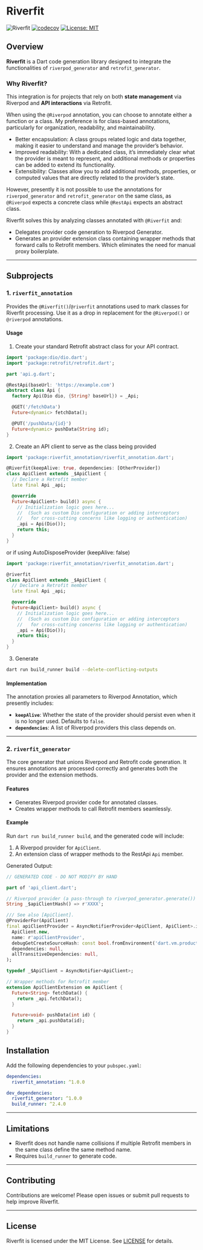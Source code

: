 # Riverfit

![Riverfit](https://github.com/digitaldem/riverfit/actions/workflows/main.yml/badge.svg)
[![codecov](https://codecov.io/gh/digitaldem/riverfit/graph/badge.svg?token=BIMM16FVQ6)](https://codecov.io/gh/digitaldem/riverfit)
[![License: MIT](https://img.shields.io/badge/License-MIT-yellow.svg)](https://opensource.org/licenses/MIT)


## Overview

**Riverfit** is a Dart code generation library designed to integrate the functionalities of `riverpod_generator` and `retrofit_generator`. 

### Why Riverfit?

This integration is for projects that rely on both **state management** via Riverpod and **API interactions** via Retrofit.

When using the `@Riverpod` annotation, you can choose to annotate either a function or a class. 
My preference is for class-based annotations, particularly for organization, readability, and maintainability.

- Better encapsulation: A class groups related logic and data together, making it easier to understand and manage the provider’s behavior.
- Improved readability: With a dedicated class, it’s immediately clear what the provider is meant to represent, and additional methods or properties can be added to extend its functionality.
- Extensibility: Classes allow you to add additional methods, properties, or computed values that are directly related to the provider’s state.

However, presently it is not possible to use the annotations for `riverpod_generator` and `retrofit_generator` on the same class, as `@Riverpod` expects a concrete class while `@RestApi` expects an abstract class.

Riverfit solves this by analyzing classes annotated with `@Riverfit` and:
- Delegates provider code generation to Riverpod Generator.
- Generates an provider extension class containing wrapper methods that forward calls to Retrofit members.
Which eliminates the need for manual proxy boilerplate.

---

## Subprojects

### 1. `riverfit_annotation`

Provides the `@Riverfit()`/`@riverfit` annotations used to mark classes for Riverfit processing.
Use it as a drop in replacement for the `@Riverpod()` or `@riverpod` annotations.

#### Usage

1. Create your standard Retrofit abstract class for your API contract.
```dart
import 'package:dio/dio.dart';
import 'package:retrofit/retrofit.dart';

part 'api.g.dart';

@RestApi(baseUrl: 'https://example.com')
abstract class Api {
  factory Api(Dio dio, {String? baseUrl}) = _Api;

  @GET('/fetchData')
  Future<dynamic> fetchData();

  @PUT('/pushData/{id}')
  Future<dynamic> pushData(String id);
}
```
2. Create an API client to serve as the class being provided
```dart
import 'package:riverfit_annotation/riverfit_annotation.dart';

@Riverfit(keepAlive: true, dependencies: [OtherProvider])
class ApiClient extends _$ApiClient {
  // Declare a Retrofit member
  late final Api _api;

  @override
  Future<ApiClient> build() async {
    // Initialization logic goes here... 
    //  (Such as custom Dio configuration or adding interceptors 
    //   for cross-cutting concerns like logging or authentication)
    _api = Api(Dio());
    return this;
  }
}
```
or if using AutoDisposeProvider (keepAlive: false)
```dart
import 'package:riverfit_annotation/riverfit_annotation.dart';

@riverfit
class ApiClient extends _$ApiClient {
  // Declare a Retrofit member
  late final Api _api;

  @override
  Future<ApiClient> build() async {
    // Initialization logic goes here... 
    //  (Such as custom Dio configuration or adding interceptors 
    //   for cross-cutting concerns like logging or authentication)
    _api = Api(Dio());
    return this;
  }
}
```
3. Generate
```bash
dart run build_runner build --delete-conflicting-outputs
```


#### Implementation

The annotation proxies all parameters to Riverpod Annotation, which presently includes:

- **`keepAlive`**: Whether the state of the provider should persist even when it is no longer used. Defaults to `false`.
- **`dependencies`**: A list of Riverpod providers this class depends on.


---

### 2. `riverfit_generator`

The core generator that unions Riverpod and Retrofit code generation. It ensures annotations are processed correctly and generates both the provider and the extension methods.

#### Features
- Generates Riverpod provider code for annotated classes.
- Creates wrapper methods to call Retrofit members seamlessly.

#### Example

Run `dart run build_runner build`, and the generated code will include:
1. A Riverpod provider for `ApiClient`.
2. An extension class of wrapper methods to the RestApi `Api` member.

Generated Output:
```dart
// GENERATED CODE - DO NOT MODIFY BY HAND

part of 'api_client.dart';

// Riverpod provider (a pass-through to riverpod_generator.generate())
String _$apiClientHash() => r'XXXX';

/// See also [ApiClient].
@ProviderFor(ApiClient)
final apiClientProvider = AsyncNotifierProvider<ApiClient, ApiClient>.internal(
  ApiClient.new,
  name: r'apiClientProvider',
  debugGetCreateSourceHash: const bool.fromEnvironment('dart.vm.product') ? null : _$apiClientHash,
  dependencies: null,
  allTransitiveDependencies: null,
);

typedef _$ApiClient = AsyncNotifier<ApiClient>;

// Wrapper methods for Retrofit member
extension ApiClientExtension on ApiClient {
  Future<String> fetchData() {
    return _api.fetchData();
  }

  Future<void> pushData(int id) {
    return _api.pushData(id);
  }
}
```

## Installation

Add the following dependencies to your `pubspec.yaml`:

```yaml
dependencies:
  riverfit_annotation: ^1.0.0

dev_dependencies:
  riverfit_generator: ^1.0.0
  build_runner: ^2.4.0
```

---



## Limitations

- Riverfit does not handle name collisions if multiple Retrofit members in the same class define the same method name.
- Requires `build_runner` to generate code.

---

## Contributing

Contributions are welcome! Please open issues or submit pull requests to help improve Riverfit.

---

## License

Riverfit is licensed under the MIT License. See [LICENSE](LICENSE) for details.
